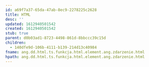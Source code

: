 ```yaml
---
id: a69f7a37-65da-47ab-8ec9-2278225c2628
title: HTML
desc: ''
updated: 1612940501542
created: 1612940501542
stub: true
parent: d0b03ad1-8723-4498-861d-8bbccc39c15d
children:
  - 140dfe9d-106b-4111-b139-214d13c40984
fname: ang.dd.html.ts.funkcja.html.element.ang.zdarzenie.html
hpath: ang.dd.html.ts.funkcja.html.element.ang.zdarzenie.html
---
```



